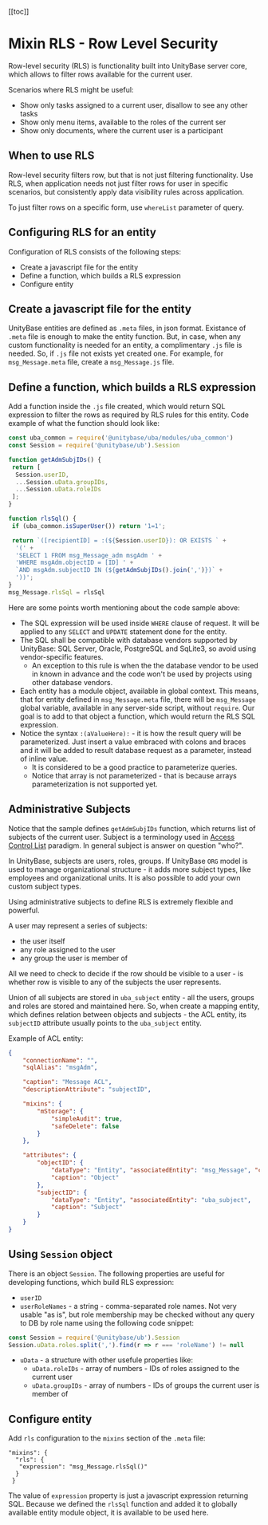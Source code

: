 ﻿[[toc]]

# Mixin RLS - Row Level Security

Row-level security (RLS) is functionality built into UnityBase server core, which allows to filter rows available for the current user.

Scenarios where RLS might be useful:
* Show only tasks assigned to a current user, disallow to see any other tasks
* Show only menu items, available to the roles of the current ser
* Show only documents, where the current user is a participant

## When to use RLS

Row-level security filters row, but that is not just filtering functionality.  Use RLS, when application needs not just filter rows for user in specific scenarios, but consistently apply data visibility rules across application.

To just filter rows on a specific form, use `whereList` parameter of query.

## Configuring RLS for an entity

Configuration of RLS consists of the following steps:
* Create a javascript file for the entity
* Define a function, which builds a RLS expression
* Configure entity

## Create a javascript file for the entity

UnityBase entities are defined as `.meta` files, in json format.  Existance of `.meta` file is enough to make the entity function.  But, in case, when any custom functionality is needed for an entity, a complimentary `.js` file is needed.
So, if `.js` file not exists yet created one.  For example, for `msg_Message.meta` file, create a `msg_Message.js` file.

## Define a function, which builds a RLS expression

Add a function inside the `.js` file created, which would return SQL expression to filter the rows as required by RLS rules for this entity.
Code example of what the function should look like:
```javascript
const uba_common = require('@unitybase/uba/modules/uba_common')
const Session = require('@unitybase/ub').Session

function getAdmSubjIDs() {
 return [
  Session.userID,
  ...Session.uData.groupIDs,
  ...Session.uData.roleIDs
 ];
}

function rlsSql() {
 if (uba_common.isSuperUser()) return '1=1';

 return `([recipientID] = :(${Session.userID}): OR EXISTS ` +
  '(' +
  'SELECT 1 FROM msg_Message_adm msgAdm ' +
  'WHERE msgAdm.objectID = [ID] ' +
  `AND msgAdm.subjectID IN (${getAdmSubjIDs().join(',')})` +
  '))';
}
msg_Message.rlsSql = rlsSql
```

Here are some points worth mentioning about the code sample above:
* The SQL expression will be used inside `WHERE` clause of request.   It will be applied to any `SELECT` and `UPDATE` statement done for the entity.
* The SQL shall be compatible with database vendors supported by UnityBase: SQL Server, Oracle, PostgreSQL and SqLite3, so avoid using vendor-specific features.
  * An exception to this rule is when the the database vendor to be used in known in advance and the code won't be used by projects using other database vendors.
* Each entity has a module object, available in global context.  This means, that for entity defined in `msg_Message.meta` file, there will be `msg_Message` global variable, available in any server-side script, without `require`.  Our goal is to add to that object a function, which would return the RLS SQL expression.
* Notice the syntax `:(aValueHere):` - it is how the result query will be parameterized.  Just insert a value embraced with colons and braces and it will be added to result database request as a parameter, instead of inline value.
  * It is considered to be a good practice to parameterize queries.
  * Notice that array is not parameterized - that is because arrays parameterization is not supported yet.

## Administrative Subjects

Notice that the sample defines `getAdmSubjIDs` function, which returns list of subjects of the current user.
Subject is a terminology used in [Access Control List](https://en.wikipedia.org/wiki/Access_control_list) paradigm.  In general subject is answer on question "who?".

In UnityBase, subjects are users, roles, groups.  If UnityBase `ORG` model is used to manage organizational structure - it adds more subject types, like employees and organizational units.  It is also possible to add your own custom subject types.


Using administrative subjects to define RLS is extremely flexible and powerful. 


A user may represent a series of subjects:
* the user itself
* any role assigned to the user
* any group the user is member of


All we need to check to decide if the row should be visible to a user - is whether row is visible to any of the subjects the user represents.


Union of all subjects are stored in `uba_subject` entity - all the users, groups and roles are stored and maintained here.
So, when create a mapping entity, which defines relation between objects and subjects - the ACL entity, its `subjectID` attribute usually points to the `uba_subject` entity.

Example of ACL entity:
```json
{
	"connectionName": "",
	"sqlAlias": "msgAdm",

	"caption": "Message ACL",
	"descriptionAttribute": "subjectID",

	"mixins": {
		"mStorage": {
			"simpleAudit": true,
			"safeDelete": false
		}
	},

	"attributes": {
		"objectID": {
			"dataType": "Entity", "associatedEntity": "msg_Message", "cascadeDelete": true,
			"caption": "Object"
		},
		"subjectID": {
			"dataType": "Entity", "associatedEntity": "uba_subject",
			"caption": "Subject"
		}
	}
}
```

## Using `Session` object

There is an object `Session`.  The following properties are useful for developing functions, which build RLS expression:
* `userID`
* `userRoleNames` - a string - comma-separated role names.  Not very usable "as is", but role membership may be checked without any query to DB by role name using the following code snippet:

```javascript
const Session = require('@unitybase/ub').Session
Session.uData.roles.split(',').find(r => r === 'roleName') != null
```
* `uData` - a structure with other usefule properties like:
  * `uData.roleIDs` - array of numbers - IDs of roles assigned to the current user
  * `uData.groupIDs` - array of numbers - IDs of groups the current user is member of


## Configure entity

Add `rls` configuration to the `mixins` section of the `.meta` file:
```
"mixins": {
  "rls": {
   "expression": "msg_Message.rlsSql()"
  }
 }
```

The value of `expression` property is just a javascript expression returning SQL.  Because we defined the `rlsSql` function and added it to globally available entity module object, it is available to be used here.